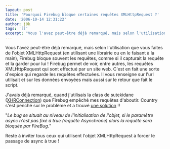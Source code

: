 ```yaml
---
layout: post
title: 'Pourquoi Firebug bloque certaines requêtes XMLHttpRequest ?'
date: '2006-10-14 12:31:22'
author: j0k
tags: '[]'
excerpt: "Vous l'avez peut-être déjà remarqué, mais selon l'utilisation que vous faites de l'objet XMLHttpRequest (en utilisant une librairie ou en le faisant à la main), Firebug bloque souvent les requêtes, comme si il capturait la requête et la garder pour lui !     \nFirebug permet de voir, entre autres, les requêtes XMLHttpRequest qui sont effectué par un site web.      …"
---
```


Vous l'avez peut-être déjà remarqué, mais selon l'utilisation que vous faites de l'objet XMLHttpRequest (en utilisant une librairie ou en le faisant à la main), Firebug bloque souvent les requêtes, comme si il capturait la requête et la garder pour lui !
Firebug permet de voir, entre autres, les requêtes XMLHttpRequest qui sont effectué par un site web. C'est en fait une sorte d'espion qui regarde les requêtes effectuées. Il vous renseigne sur l'url utilisait et sur les données envoyées mais aussi sur le retour que fait le script.

J'avais déjà remarqué, quand j'utilisais la class de sutekidane ([XHRConnection](http://xhrconnection.sutekidane.net/)) que Firebug empêché mes requêtes d'aboutir.   Country s'est penché sur le problème et a trouvé [une solution](http://www.k1der.net/blog/country/post/2006/09/24/XMLHttpRequest-et-FireBug) !!

&quot;*Le bug se situait au niveau de l'initialisation de l'objet, si le paramètre async n'est pas fixé à true (requête Asynchrone) alors la requête sera bloquée par FireBug.*&quot;

Reste à inviter tous ceux qui utilisent l'objet XMLHttpRequest à forcer le passage de async à true !
